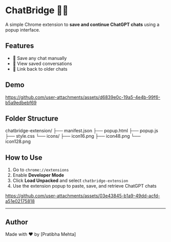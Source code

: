 # ChatBridge 🔗💬

A simple Chrome extension to **save and continue ChatGPT chats** using a popup interface.

## Features

- 💾 Save any chat manually
- 🧠 View saved conversations
- 🔄 Link back to older chats

## Demo 

https://github.com/user-attachments/assets/d6839e0c-19a5-4e4b-99f6-b5a9edbebf69


## Folder Structure

chatbridge-extension/
├── manifest.json
├── popup.html
├── popup.js
├── style.css
└── icons/
├── icon16.png
├── icon48.png
└── icon128.png


## How to Use

1. Go to `chrome://extensions`
2. Enable **Developer Mode**
3. Click **Load Unpacked** and select `chatbridge-extension`
4. Use the extension popup to paste, save, and retrieve ChatGPT chats

https://github.com/user-attachments/assets/03e43845-b1a9-49dd-acfd-a51e02175818


---

## Author

Made with ❤️ by [Pratibha Mehta]
